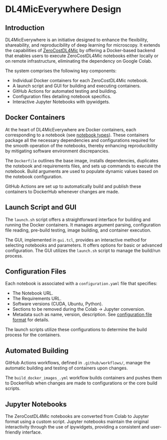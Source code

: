 # DL4MicEverywhere Design

## Introduction

DL4MicEverywhere is an initiative designed to enhance the flexibility, shareability, and reproducibility of deep learning for microscopy. It extends the capabilities of [ZeroCostDL4Mic](https://github.com/HenriquesLab/ZeroCostDL4Mic) by offering a Docker-based backend that enables users to execute ZeroCostDL4Mic notebooks either locally or on remote infrastructure, eliminating the dependency on Google Colab.

The system comprises the following key components:

- Individual Docker containers for each ZeroCostDL4Mic notebook.
- A launch script and GUI for building and executing containers.
- GitHub Actions for automated testing and building.
- Configuration files detailing notebook specifics.
- Interactive Jupyter Notebooks with ipywidgets.

## Docker Containers

At the heart of DL4MicEverywhere are Docker containers, each corresponding to a notebook (see [notebook types](NOTEBOOK_TYPES.md)). These containers package all the necessary dependencies and configurations required for the smooth operation of the notebooks, thereby enhancing reproducibility by mitigating software environment discrepancies.

The `Dockerfile` outlines the base image, installs dependencies, duplicates the notebook and requirements files, and sets up commands to execute the notebook. Build arguments are used to populate dynamic values based on the notebook configuration.

GitHub Actions are set up to automatically build and publish these containers to DockerHub whenever changes are made.

## Launch Script and GUI

The `launch.sh` script offers a straightforward interface for building and running the Docker containers. It manages argument parsing, configuration file reading, pre-build testing, image building, and container execution.

The GUI, implemented in `gui.tcl`, provides an interactive method for selecting notebooks and parameters. It offers options for basic or advanced configuration. The GUI utilizes the `launch.sh` script to manage the build/run process.

## Configuration Files

Each notebook is associated with a `configuration.yaml` file that specifies:

- The Notebook URL.
- The Requirements URL.
- Software versions (CUDA, Ubuntu, Python).
- Sections to be removed during the Colab -> Jupyter conversion.
- Metadata such as name, version, description.
See [configuration file format](FORMAT.md) for details.

The launch scripts utilize these configurations to determine the build process for the containers.

## Automated Building 

GitHub Actions workflows, defined in `.github/workflows/`, manage the automatic building and testing of containers upon changes.

The `build_docker_images_.yml` workflow builds containers and pushes them to DockerHub when changes are made to configurations or the core build scripts.

## Jupyter Notebooks

The ZeroCostDL4Mic notebooks are converted from Colab to Jupyter format using a custom script. Jupyter notebooks maintain the original interactivity through the use of ipywidgets, providing a consistent and user-friendly interface.
